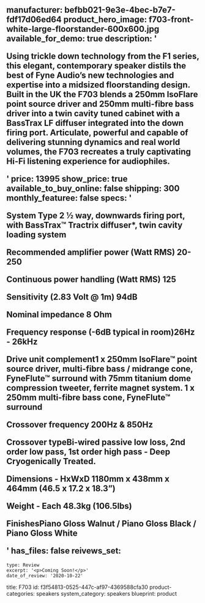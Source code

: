 manufacturer: befbb021-9e3e-4bec-b7e7-fdf17d06ed64
product_hero_image: f703-front-white-large-floorstander-600x600.jpg
available_for_demo: true
description: '<p>Using trickle down technology from the F1 series, this elegant, contemporary speaker distils the best of Fyne Audio’s new technologies and expertise into a midsized floorstanding design. Built in the UK the F703 blends a 250mm IsoFlare point source driver and 250mm multi-fibre bass driver into a twin cavity tuned cabinet with a BassTrax LF diffuser integrated into the down firing port. Articulate, powerful and capable of delivering stunning dynamics and real world volumes, the F703 recreates a truly captivating Hi-Fi listening experience for audiophiles.</p>'
price: 13995
show_price: true
available_to_buy_online: false
shipping: 300
monthly_featuree: false
specs: '<p>System Type 2 ½ way, downwards firing port, with BassTrax™ Tractrix diffuser*, twin cavity loading system</p><p>Recommended amplifier power (Watt RMS) 20- 250</p><p>Continuous power handling (Watt RMS) 125</p><p>Sensitivity (2.83 Volt @ 1m) 94dB</p><p>Nominal impedance 8 Ohm</p><p>Frequency response (-6dB typical in room)26Hz - 26kHz</p><p>Drive unit complement1 x 250mm IsoFlare™ point source driver, multi-fibre bass / midrange cone, FyneFlute™ surround with 75mm titanium dome compression tweeter, ferrite magnet system. 1 x 250mm multi-fibre bass cone, FyneFlute™ surround</p><p>Crossover frequency 200Hz &amp; 850Hz</p><p>Crossover typeBi-wired passive low loss, 2nd order low pass, 1st order high pass - Deep Cryogenically Treated.</p><p>Dimensions - HxWxD 1180mm x 438mm x 464mm (46.5 x 17.2 x 18.3”)</p><p>Weight - Each 48.3kg (106.5lbs)</p><p>FinishesPiano Gloss Walnut / Piano Gloss Black / Piano Gloss White</p>'
has_files: false
reivews_set:
  -
    type: Review
    excerpt: '<p>Coming Soon!</p>'
    date_of_review: '2020-10-22'
title: F703
id: f3f54813-0525-447c-af97-4369588cfa30
product-categories: speakers
system_category: speakers
blueprint: product
